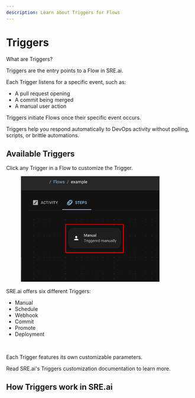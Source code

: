 ```yaml
---
description: Learn about Triggers for Flows
---
```


# Triggers

What are Triggers?

Triggers are the entry points to a Flow in SRE.ai.&#x20;

Each Trigger listens for a specific event, such as:

* A pull request opening
* A commit being merged
* A manual user action&#x20;

Triggers initiate Flows once their specific event occurs.

Triggers help you respond automatically to DevOps activity without polling, scripts, or brittle automations.

## Available Triggers

Click any Trigger in a Flow to customize the Trigger.

<figure><img src="../../.gitbook/assets/Trigger Highlight.png" alt="" width="375"><figcaption></figcaption></figure>

SRE.ai offers six different Triggers:

* Manual&#x20;
* Schedule
* Webhook
* Commit
* Promote
* Deployment

<figure><img src="../../.gitbook/assets/Screenshot 2025-04-24 at 1.43.59 PM (1).png" alt="" width="375"><figcaption></figcaption></figure>

Each Trigger features its own customizable parameters.

Read SRE.ai's Triggers customization documentation to learn more.&#x20;

## How Triggers work in SRE.ai
